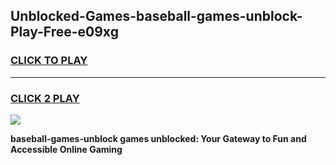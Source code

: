 
## Unblocked-Games-baseball-games-unblock-Play-Free-e09xg
<h3>
<a href="https://premium76.site?title=baseball-games-unblock&ref=15A">CLICK TO PLAY</a></h3>
<hr>

<h3>
<a href="https://premium76.site?title=baseball-games-unblock&ref=15A">CLICK 2 PLAY</a>
  
</h3>

<a href="https://premium76.site?title=baseball-games-unblock&ref=15A"><img src="https://clearcache.store/games.png"></a>


**baseball-games-unblock games unblocked: Your Gateway to Fun and Accessible Online Gaming**
